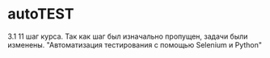 # autoTEST
3.1 11 шаг курса.
Так как шаг был изначально пропущен, задачи были изменены.
"Автоматизация тестирования с помощью Selenium и Python"
